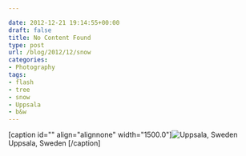 ```yaml
---

date: 2012-12-21 19:14:55+00:00
draft: false
title: No Content Found
type: post
url: /blog/2012/12/snow
categories:
- Photography
tags:
- flash
- tree
- snow
- Uppsala
- b&w
---
```


[caption id="" align="alignnone" width="1500.0"]![ Uppsala, Sweden ](/images/2012-12-21-201212snow/20121221-R0012609.jpg)
 Uppsala, Sweden [/caption]
